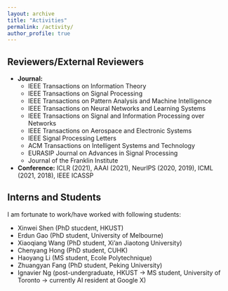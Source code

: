 ```yaml
---
layout: archive
title: "Activities"
permalink: /activity/
author_profile: true
---
```


Reviewers/External Reviewers
---
* **Journal:** 
    * IEEE Transactions on Information Theory
    * IEEE Transactions on Signal Processing 
    * IEEE Transactions on Pattern Analysis and Machine Intelligence
    * IEEE Transactions on Neural Networks and Learning Systems
    * IEEE Transactions on Signal and Information Processing over Networks
    * IEEE Transactions on Aerospace and Electronic Systems
    * IEEE Signal Processing Letters
    * ACM Transactions on Intelligent Systems and Technology
    * EURASIP Journal on Advances in Signal Processing
    * Journal of the Franklin Institute
* **Conference:** ICLR (2021), AAAI (2021), NeurIPS (2020, 2019), ICML (2021, 2018), IEEE ICASSP

Interns and Students 
---
I am fortunate to work/have worked with following students:

* Xinwei Shen (PhD stucdent, HKUST)
* Erdun Gao (PhD student, University of Melbourne)
* Xiaoqiang Wang (PhD student, Xi’an Jiaotong University)
* Chenyang Hong (PhD student, CUHK)
* Haoyang Li (MS student, Ecole Polytechnique)
* Zhuangyan Fang (PhD student, Peking University)
* Ignavier Ng (post-undergraduate, HKUST -> MS student, University of Toronto -> currently AI resident at Google X)
